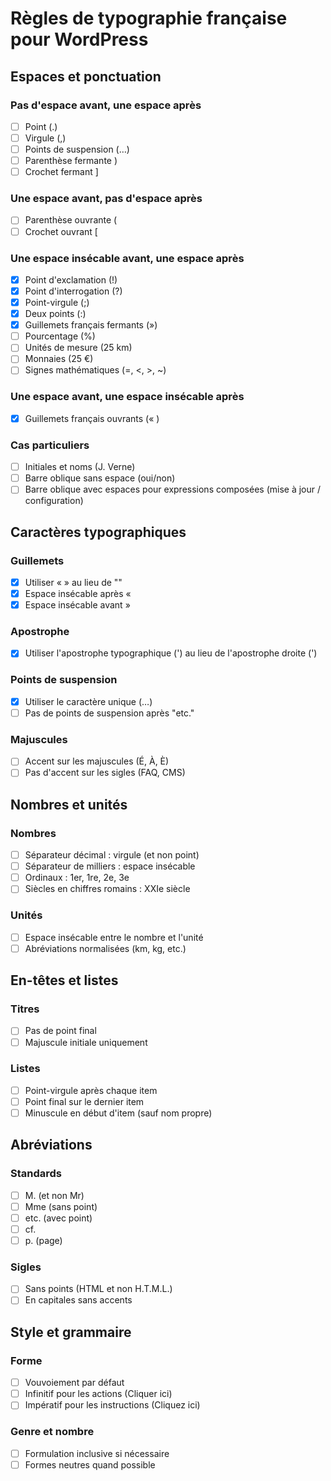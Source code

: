 # Règles de typographie française pour WordPress

## Espaces et ponctuation

### Pas d'espace avant, une espace après
- [ ] Point (.)
- [ ] Virgule (,)
- [ ] Points de suspension (…)
- [ ] Parenthèse fermante )
- [ ] Crochet fermant ]

### Une espace avant, pas d'espace après
- [ ] Parenthèse ouvrante (
- [ ] Crochet ouvrant [

### Une espace insécable avant, une espace après
- [x] Point d'exclamation (!)
- [x] Point d'interrogation (?)
- [x] Point-virgule (;)
- [x] Deux points (:)
- [x] Guillemets français fermants (»)
- [ ] Pourcentage (%)
- [ ] Unités de mesure (25 km)
- [ ] Monnaies (25 €)
- [ ] Signes mathématiques (=, <, >, ~)

### Une espace avant, une espace insécable après
- [x] Guillemets français ouvrants (« )

### Cas particuliers
- [ ] Initiales et noms (J. Verne)
- [ ] Barre oblique sans espace (oui/non)
- [ ] Barre oblique avec espaces pour expressions composées (mise à jour / configuration)

## Caractères typographiques

### Guillemets
- [x] Utiliser « » au lieu de ""
- [x] Espace insécable après «
- [x] Espace insécable avant »

### Apostrophe
- [x] Utiliser l'apostrophe typographique (') au lieu de l'apostrophe droite (')

### Points de suspension
- [x] Utiliser le caractère unique (…)
- [ ] Pas de points de suspension après "etc."

### Majuscules
- [ ] Accent sur les majuscules (É, À, È)
- [ ] Pas d'accent sur les sigles (FAQ, CMS)

## Nombres et unités

### Nombres
- [ ] Séparateur décimal : virgule (et non point)
- [ ] Séparateur de milliers : espace insécable
- [ ] Ordinaux : 1er, 1re, 2e, 3e
- [ ] Siècles en chiffres romains : XXIe siècle

### Unités
- [ ] Espace insécable entre le nombre et l'unité
- [ ] Abréviations normalisées (km, kg, etc.)

## En-têtes et listes

### Titres
- [ ] Pas de point final
- [ ] Majuscule initiale uniquement

### Listes
- [ ] Point-virgule après chaque item
- [ ] Point final sur le dernier item
- [ ] Minuscule en début d'item (sauf nom propre)

## Abréviations

### Standards
- [ ] M. (et non Mr)
- [ ] Mme (sans point)
- [ ] etc. (avec point)
- [ ] cf.
- [ ] p. (page)

### Sigles
- [ ] Sans points (HTML et non H.T.M.L.)
- [ ] En capitales sans accents

## Style et grammaire

### Forme
- [ ] Vouvoiement par défaut
- [ ] Infinitif pour les actions (Cliquer ici)
- [ ] Impératif pour les instructions (Cliquez ici)

### Genre et nombre
- [ ] Formulation inclusive si nécessaire
- [ ] Formes neutres quand possible
